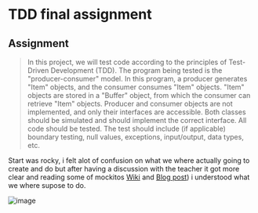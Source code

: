 # TDD final assignment

## Assignment

> In this project, we will test code according to the principles of Test-Driven Development (TDD). The program being tested is the "producer-consumer" model. In this program, a producer generates "Item" objects, and the consumer consumes "Item" objects. "Item" objects are stored in a "Buffer" object, from which the consumer can retrieve "Item" objects. Producer and consumer objects are not implemented, and only their interfaces are accessible. Both classes should be simulated and should implement the correct interface. All code should be tested. The test should include (if applicable) boundary testing, null values, exceptions, input/output, data types, etc.

Start was rocky, i felt alot of confusion on what we where actually going to create and do but after having a discussion with the teacher it got more clear and reading some of mockitos [Wiki]((https://github.com/mockito/mockito/wiki/FAQ)) and [Blog post](https://mydailyjava.blogspot.com/)) i understood what we where supose to do.  





![image](https://github.com/Elfving2/JAVA22-TDD-slutprojekt-Sebastian-Elfving/assets/112498823/e3527eb5-d50a-43de-a8f4-1582e6f4fd67)








